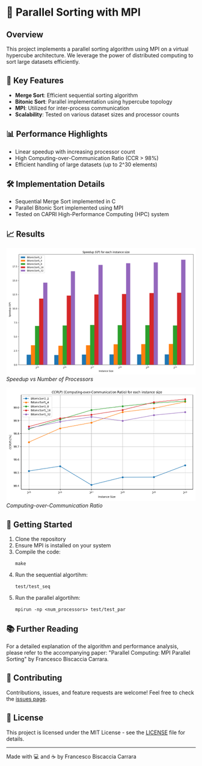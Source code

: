 # 🚀 Parallel Sorting with MPI

## Overview

This project implements a parallel sorting algorithm using MPI on a virtual hypercube architecture. We leverage the power of distributed computing to sort large datasets efficiently.

## 🌟 Key Features

- **Merge Sort**: Efficient sequential sorting algorithm
- **Bitonic Sort**: Parallel implementation using hypercube topology
- **MPI**: Utilized for inter-process communication
- **Scalability**: Tested on various dataset sizes and processor counts

## 📊 Performance Highlights

- Linear speedup with increasing processor count
- High Computing-over-Communication Ratio (CCR > 98%)
- Efficient handling of large datasets (up to 2^30 elements)

## 🛠️ Implementation Details

- Sequential Merge Sort implemented in C
- Parallel Bitonic Sort implemented using MPI
- Tested on CAPRI High-Performance Computing (HPC) system

## 📈 Results

![Speedup Graph](test/results/plot/Speedup.png)
*Speedup vs Number of Processors*

![CCR Graph](test/results/plot/CCR.png)
*Computing-over-Communication Ratio*

## 🚀 Getting Started

1. Clone the repository
2. Ensure MPI is installed on your system
3. Compile the code:
   ```
   make
   ```
4. Run the sequential algortihm:
   ```
   test/test_seq 
   ```
5. Run the parallel algortihm:
   ```
   mpirun -np <num_processors> test/test_par
   ```

## 📚 Further Reading

For a detailed explanation of the algorithm and performance analysis, please refer to the accompanying paper: "Parallel Computing: MPI Parallel Sorting" by Francesco Biscaccia Carrara.

## 🤝 Contributing

Contributions, issues, and feature requests are welcome! Feel free to check the [issues page](link-to-issues-page).

## 📄 License

This project is licensed under the MIT License - see the [LICENSE](LICENSE) file for details.

---

Made with 💻 and ☕ by Francesco Biscaccia Carrara
